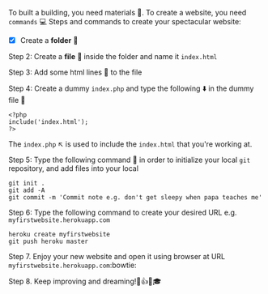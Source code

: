 To built a building, you need materials :bank:. To create a website, you need `commands` :computer:
Steps and commands to create your spectacular website:

- [x] Create a __folder__ :file_folder:

Step 2: Create a __file__ :page_with_curl: inside the folder and name it `index.html`

Step 3: Add some html lines :straight_ruler: to the file

Step 4: Create a dummy `index.php` and type the following :arrow_down: in the dummy file :page_with_curl:
```
<?php
include('index.html');
?>
```
The `index.php` :arrow_upper_left: is used to include the `index.html` that you're working at.

Step 5: Type the following command :memo: in order to initialize your local `git` repository, and add files into your local
 ```
 git init . 
 git add -A
 git commit -m 'Commit note e.g. don't get sleepy when papa teaches me'
 ```
 
 Step 6: Type the following command to create your desired URL e.g. `myfirstwebsite.herokuapp.com`
 ```
 heroku create myfirstwebsite
 git push heroku master
 ```
 
 Step 7. Enjoy your new website and open it using browser at URL `myfirstwebsite.herokuapp.com`:bowtie:
 
 Step 8. Keep improving and dreaming!:star2::+1::sparkles::mortar_board:
